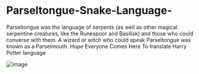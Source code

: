 # Parseltongue-Snake-Language-
Parseltongue was the language of serpents (as well as other magical serpentine creatures, like the Runespoor and Basilisk) and those who could converse with them. A wizard or witch who could speak Parseltongue was known as a Parselmouth. Hope Everyone Comes Here To  translate Harry Potter language


![image](https://user-images.githubusercontent.com/71945289/115608698-6edd6100-a308-11eb-8846-f1f3226fbd8a.png)

